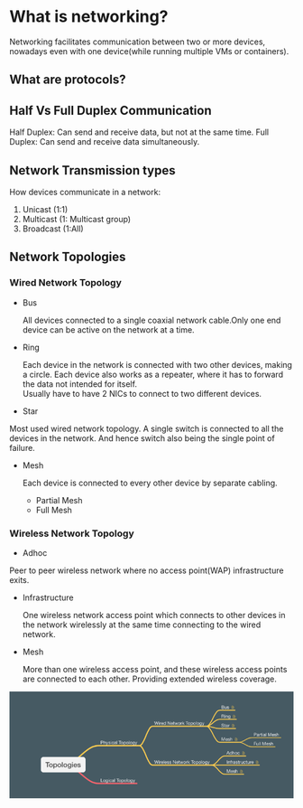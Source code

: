 # What is networking?

Networking facilitates communication between two or more devices, nowadays even with one device(while running multiple VMs or containers).

## What are protocols?

## Half Vs Full Duplex Communication

Half Duplex: Can send and receive data, but not at the same time.
Full Duplex: Can send and receive data simultaneously.

## Network Transmission types

How devices communicate in a network:

1. Unicast (1:1)
2. Multicast (1: Multicast group)
3. Broadcast (1:All)

## Network Topologies

### Wired Network Topology

- Bus

    All devices connected to a single coaxial network cable.Only one end device can be active on the network at a time.  

- Ring
  
  Each device in the network is connected with two other devices, making a circle. Each device also works as a repeater, where it has to forward the data not intended for itself.  
 Usually have to have 2 NICs to connect to two different devices.  

- Star

 Most used wired network topology. A single switch is connected to all the devices in the network. And hence switch also being the single point of failure.

- Mesh

    Each device is connected to every other device by separate cabling.  

  - Partial Mesh
  - Full Mesh

### Wireless Network Topology

- Adhoc

 Peer to peer wireless network where no access point(WAP) infrastructure exits.

- Infrastructure

    One wireless network access point which connects to other devices in the network wirelessly at the same time connecting to the wired network.

- Mesh

    More than one wireless access point, and these wireless access points are connected to each other. Providing extended wireless coverage.

![Network-Topology](/asset/images/networking/network_topology.png)
